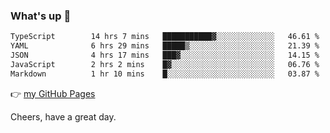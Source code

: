 ### What's up 👋

<!--START_SECTION:waka-->

```txt
TypeScript        14 hrs 7 mins   ███████████▓░░░░░░░░░░░░░   46.61 %
YAML              6 hrs 29 mins   █████▒░░░░░░░░░░░░░░░░░░░   21.39 %
JSON              4 hrs 17 mins   ███▓░░░░░░░░░░░░░░░░░░░░░   14.15 %
JavaScript        2 hrs 2 mins    █▓░░░░░░░░░░░░░░░░░░░░░░░   06.76 %
Markdown          1 hr 10 mins    █░░░░░░░░░░░░░░░░░░░░░░░░   03.87 %
```

<!--END_SECTION:waka-->

👉 [my GitHub Pages](https://ykzhukian.github.io)

Cheers, have a great day.


